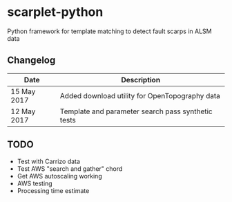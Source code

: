 # scarplet-python
Python framework for template matching to detect fault scarps in ALSM data

## Changelog

Date        | Description
----------- | -----------
15 May 2017 | Added download utility for OpenTopography data
12 May 2017 | Template and parameter search pass synthetic tests

## TODO

- Test with Carrizo data
- Test AWS "search and gather" chord
- Get AWS autoscaling working
- AWS testing
- Processing time estimate
